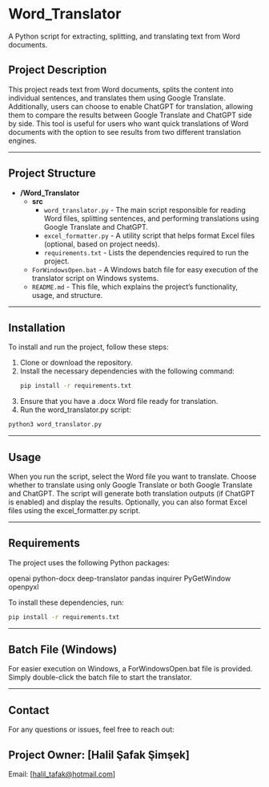 # Word_Translator
A Python script for extracting, splitting, and translating text from Word documents.

## Project Description

This project reads text from Word documents, splits the content into individual sentences, and translates them using Google Translate. Additionally, users can choose to enable ChatGPT for translation, allowing them to compare the results between Google Translate and ChatGPT side by side. This tool is useful for users who want quick translations of Word documents with the option to see results from two different translation engines.

---

## Project Structure

- **/Word_Translator**
  - **src**
    - `word_translator.py` - The main script responsible for reading Word files, splitting sentences, and performing translations using Google Translate and ChatGPT.
    - `excel_formatter.py` - A utility script that helps format Excel files (optional, based on project needs).
    - `requirements.txt` - Lists the dependencies required to run the project.
  - `ForWindowsOpen.bat` - A Windows batch file for easy execution of the translator script on Windows systems.
  - `README.md` - This file, which explains the project’s functionality, usage, and structure.
  
---

## Installation

To install and run the project, follow these steps:

1. Clone or download the repository.
2. Install the necessary dependencies with the following command:
   ```bash
   pip install -r requirements.txt
3. Ensure that you have a .docx Word file ready for translation.
4. Run the word_translator.py script:
  ```bash
  python3 word_translator.py
  ```

---

## Usage
When you run the script, select the Word file you want to translate.
Choose whether to translate using only Google Translate or both Google Translate and ChatGPT.
The script will generate both translation outputs (if ChatGPT is enabled) and display the results.
Optionally, you can also format Excel files using the excel_formatter.py script.

---

## Requirements
The project uses the following Python packages:

openai
python-docx
deep-translator
pandas
inquirer
PyGetWindow
openpyxl

To install these dependencies, run:
  ```bash
  pip install -r requirements.txt
  ```

---


## Batch File (Windows)
For easier execution on Windows, a ForWindowsOpen.bat file is provided. Simply double-click the batch file to start the translator.

---

## Contact
For any questions or issues, feel free to reach out:

## Project Owner: [Halil Şafak Şimşek]
Email: [halil_tafak@hotmail.com]
